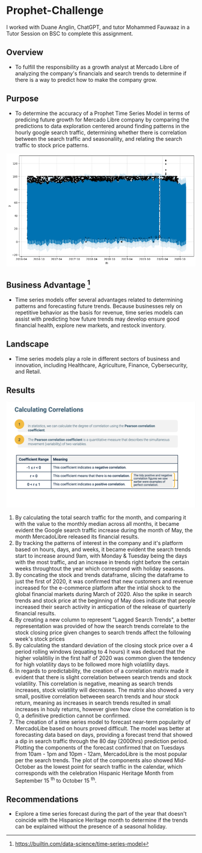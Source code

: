 # Prophet-Challenge

I worked with Duane Anglin, ChatGPT, and tutor Mohammed Fauwaaz in a Tutor Session on BSC to complete this assignment.

## Overview
- To fulfill the responsibility as a growth analyst at Mercado Libre of analyzing the company's financials and search trends to determine if there is a way to predict how to make the company grow.

## Purpose
- To determine the accuracy of a Prophet Time Series Model in terms of predicing future growth for Mercado Libre company by comparing the predictions to data exploration centered around finding patterns in the hourly google search traffic, determining whether there is correlation between the search traffic and seasonaliity, and relating the search traffic to stock price patterns.

![forecast_mercado_trends](images/forecast_mercado_trends.png)
  
## Business Advantage [^1]
- Time series models offer several advantages related to determining patterns and forecasting future trends. Because businesses rely on repetitive behavior as the basis for revenue, time series models can assist with predicting how future trends may develop ensure good financial health, explore new markets, and restock inventory.
  
## Landscape
- Time series models play a role in different sectors of business and innovation, including Healthcare, Agriculture, Finance, Cybersecurity, and Retail.

## Results

![Pearson Correlation Coefficient](images/Correlation_Coefficient.png)

1. By calculating the total search traffic for the month, and comparing it with the value to the monthly median across all months, it became evident the Google search traffic increase during the month of May, the month MercadoLibre released its financial results.
2. By tracking the patterns of interest in the company and it's platform based on hours, days, and weeks, it became evident the search trends start to increase around 9am, with Monday & Tuesday being the days with the most traffic, and an increase in trends right before the certain weeks throughtout the year which correspond with holiday seasons.
3. By concating the stock and trends dataframe, slicing the dataframe to just the first of 2020, it was confirmed that new customers and revenue increased for the e-commerce platform after the intial shock to the global financial markets during March of 2020. Also the spike in search trends and stock price at the beginning of May does indicate that people increased their search activity in anticpation of the release of quarterly financial results.
4. By creating a new column to represent "Lagged Search Trends", a better representation was provided of how the search trends correlate to the stock closing price given changes to search trends affect the following week's stock prices
5. By calculating the standard deviation of the closing stock price over a 4 period rolling windows (equating to 4 hours) it was deduced that the higher volalitiliy in the first half of 2020 was common given the tendency for high volatility days to be followed more high volatility days.
6. In regards to predictability, the creation of a correlation matrix made it evident that there is slight correlation between search trends and stock volatility. This correlation is negative, meaning as search trends increases, stock volatility will decreases. The matrix also showed a very small, positive correlation betweeen search trends and hour stock return, meaning as increases in search trends resulted in small increases in houly returns, however given how close the correlation is to 0, a definitive prediction cannot be confirmed.
7. The creation of a time series model to forecast near-term popularity of MercadoLibe based on hours proved difficult. The model was better at forecasting data based on days, providing a forecast trend  that showed a dip in search traffic through the 80 day (2000hrs) prediction period. Plotting the components of the forecast confirmed that on Tuesdays from 10am - 1pm and 10pm - 12am, MercadoLibre is the most popular per the search trends. The plot of the components also showed Mid-October as the lowest point for search traffic in the calendar, which corresponds with the celebration Hispanic Heritage Month from September 15 <sup>th</sup> to October 15 <sup>th</sup>.

## Recommendations
- Explore a time series forecast during the part of the year that doesn't coincide with the Hispanice Heritage month to determine if the trends can be explained without the presence of a seasonal holiday.

 [^1]: https://builtin.com/data-science/time-series-model
